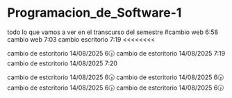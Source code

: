 # Programacion_de_Software-1
todo lo que vamos a ver en el transcurso del semestre
#cambio web 6:58
cambio web 7:03
cambio escritorio 7:19
<<<<<<<<

cambio de estcritorio 14/08/2025 6🕟
cambio de estcritorio 14/08/2025 7:19
cambio de estcritorio 14/08/2025 7:20

cambio de estcritorio 14/08/2025 6🕟
cambio de estcritorio 14/08/2025 6🕟
cambio de estcritorio 14/08/2025 6🕟
cambio de estcritorio 14/08/2025 6🕟

